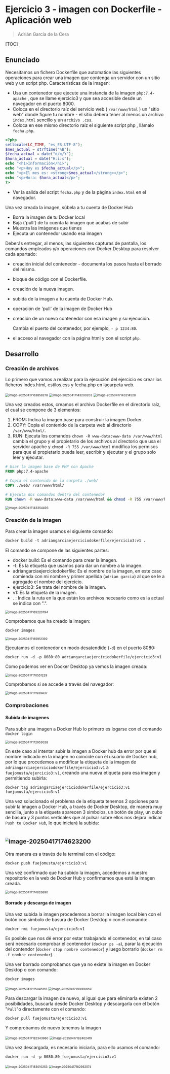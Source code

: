 # Ejercicio 3 - imagen con Dockerfile - Aplicación web

> Adrián García de la Cera



[TOC]

## Enunciado

Necesitamos un fichero Dockerfile que automatice las siguientes operaciones para crear una imagen que contenga un servidor con un sitio web y un script php. Características de la imagen:

- Usa un contenedor que ejecute una instancia de la imagen `php:7.4- apache` , que se llame ejercicio3 y que sea accesible desde un navegador en el puerto 8000.
- Coloca en el directorio raíz del servicio web ( `/var/www/html` ) un "sitio web" donde figure tu nombre - el sitio deberá tener al menos un archivo `index.html` sencillo y un `archivo .css`.
- Coloca en ese mismo directorio raíz el siguiente script php , llámalo `fecha.php`.

```php
<?php
setlocale(LC_TIME, "es_ES.UTF-8");
$mes_actual = strftime("%B");
$fecha_actual = date("d/m/Y");
$hora_actual = date("H:i:s");
echo "<h1>Información</h1>";
echo "<p>Hoy es $fecha_actual</p>";
echo "<p>El mes es: <strong>$mes_actual</strong></p>";
echo "<p>Hora: $hora_actual</p>";
?>
```

- Ver la salida del script `fecha.php` y de la página `index.html` en el navegador.

Una vez creada la imagen, súbela a tu cuenta de Docker Hub

- Borra la imagen de tu Docker local
- Baja ('pull') de tu cuenta la imagen que acabas de subir
- Muestra las imágenes que tienes
- Ejecuta un contenedor usando esa imagen

Deberás entregar, al menos, las siguientes capturas de pantalla, los comandos empleados y/o operaciones con Docker Desktop para resolver cada apartado:

- creación inicial del contenedor - documenta los pasos hasta el borrado del mismo.

- bloque de código con el Dockerfile.

- creación de la nueva imagen.

- subida de la imagen a tu cuenta de Docker Hub.

- operación de 'pull' de la imagen de Docker Hub

- creación de un nuevo contenedor con esa imagen y su ejecución.

  Cambia el puerto del contenedor, por ejemplo, `- p 1234:80`.

- el acceso al navegador con la página html y con el script `php`.

## Desarrollo

### Creación de archivos

Lo primero que vamos a realizar para la ejecución del ejercicio es crear los ficheros indes.html, estilos.css y fecha.php en lacarpeta web.

<img src="C:\Users\fuejo\OneDrive\Desktop\Ejercicio3-Dockerfile\Imagenes\image-20250417163858278.png" alt="image-20250417163858278" style="zoom:67%;" />

<img src="C:\Users\fuejo\OneDrive\Desktop\Ejercicio3-Dockerfile\Imagenes\image-20250417143200203.png" alt="image-20250417143200203" style="zoom:67%;" />

<img src="C:\Users\fuejo\OneDrive\Desktop\Ejercicio3-Dockerfile\Imagenes\image-20250417143214528.png" alt="image-20250417143214528" style="zoom:67%;" />

Una vez creados estos, creamos el archivo Dockerfile en el directorio raíz, el cual se compone de 3 elementos:

1. FROM: Indica la imagen base para construir la imagen Docker.
2. COPY: Copia el contenido de la carpeta web al directorio `/var/www/html/`.
3. RUN: Ejecuta los comandos `chown -R www-data:www-data /var/www/html` cambia el grupo y el propietario de los archivos al directorio que usa el servidor apache y `chmod -R 755 /var/www/html` modifica los permisos para que el propietario pueda leer, escribir y ejecutar y el grupo solo leer y ejecutar.

```dockerfile
# Usar la imagen base de PHP con Apache
FROM php:7.4-apache

# Copia el contenido de la carpeta ./web/
COPY ./web/ /var/www/html/

# Ejecuta dos comandos dentro del contenedor
RUN chown -R www-data:www-data /var/www/html && chmod -R 755 /var/www/html
```

<img src="C:\Users\fuejo\OneDrive\Desktop\Ejercicio3-Dockerfile\Imagenes\image-20250417143354493.png" alt="image-20250417143354493" style="zoom:67%;" />

### Creación de la imagen

Para crear la imagen usamos el siguiente comando:

```dockerfile
docker build -t adriangarciaejerciciodokerfile/ejercicio3:v1 .
```

El comando se compone de las siguientes partes:

- docker build: Es el comando para crear la imagen.
- -t: Es la etiqueta que usamos para dar un nombre a la imagen.
- adriangarciaejerciciodokerfile: Es el nombre de la imagen, en este caso comienda con mi nombre y primer apellida (`adrian garcia`) al que se le a agregado el nombre del ejercicio.
- ejercicio3: Se trata del nombre de la imagen.
- v1: Es la etiqueta de la imagen.
- . : Indica la ruta en la que están los archivos necesario como es la actual se indica con ".".

<img src="C:\Users\fuejo\OneDrive\Desktop\Ejercicio3-Dockerfile\Imagenes\image-20250417165220794.png" alt="image-20250417165220794" style="zoom:67%;" />

Comprobamos que ha creado la imagen:

```
docker images
```

<img src="C:\Users\fuejo\OneDrive\Desktop\Ejercicio3-Dockerfile\Imagenes\image-20250417165912392.png" alt="image-20250417165912392" style="zoom:67%;" />

Ejecutamos el contenedor en modo desatendido (`-d`) en el puerto 8080:

```dockerfile
docker run -d -p 8080:80 adriangarciaejerciciodokerfile/ejercicio3:v1
```

Como podemos ver en Docker Desktop ya vemos la imagen creada:

<img src="C:\Users\fuejo\OneDrive\Desktop\Ejercicio3-Dockerfile\Imagenes\image-20250417170551229.png" alt="image-20250417170551229" style="zoom:67%;" />

Comprobamos si se accede a través del navegador:

<img src="C:\Users\fuejo\OneDrive\Desktop\Ejercicio3-Dockerfile\Imagenes\image-20250417171939437.png" alt="image-20250417171939437" style="zoom:67%;" />

### Comprobaciones 

#### Subida de imagenes

Para subir una imagen a Docker Hub lo primero es logarse con el comando `docker login`

<img src="C:\Users\fuejo\OneDrive\Desktop\Ejercicio3-Dockerfile\Imagenes\image-20250417172953028.png" alt="image-20250417172953028" style="zoom: 67%;" />

En este caso al intentar subir la imagen a Docker hub da error por que el nombre indicado en la imagen no coincide con el usuario de Docker hub, por lo que procedemos a modificar la etiqueta de la imagen de `adriangarciaejerciciodokerfile/ejercicio3:v1` a `fuejomusta/ejercicio3:v1`, creando una nueva etiqueta para esa imagen y permitiendo subirla:

```
docker tag adriangarciaejerciciodokerfile/ejercicio3:v1 fuejomusta/ejercicio3:v1
```

Una vez solucionado el problema de la etiqueta tenemos 2 opciones para subir la imagen a Docker Hub, a través de Docker Desktop, de manera muy sencilla, junto a la etiqueta aparecen 3 simbolos, un botón de play, un cubo de basura y 3 puntos verticales que al pulsar sobre ellos nos dejara indicar `Push to Docker Hub`, lo que iniciará la subida:

# <img src="C:\Users\fuejo\OneDrive\Desktop\Ejercicio3-Dockerfile\Imagenes\image-20250417174623200.png" alt="image-20250417174623200" style="zoom:67%;" />

Otra manera es a través de la terminal con el código:

```
docker push fuejomusta/ejercicio3:v1
```

Una vez confirmado que ha subido la imagen, accedemos a nuestro repositorio en la web de Docker Hub y confirmamos que está la imagen creada.

<img src="C:\Users\fuejo\OneDrive\Desktop\Ejercicio3-Dockerfile\Imagenes\image-20250417174826890.png" alt="image-20250417174826890" style="zoom:67%;" />

#### Borrado y descarga de imagen

Una vez subida la imagen procedemos a borrar la imagen local bien con el botón con símbolo de basura de Docker Desktop o con el comando: 

```
docker rmi fuejomusta/ejercicio3:v1
```

Es posible que nos dé error por estar trabajando el contenedor, en tal caso será necesario comprobar el contenedor (`docker ps -a`), parar la ejecución del contendor (`docker stop nombre contenedor`) y luego borrarlo (`docker rm -f nombre contenedor`).

Una ver borrado comprobamos que ya no existe la imagen en Docker Desktop o con comando:

```
docker images
```

<img src="C:\Users\fuejo\OneDrive\Desktop\Ejercicio3-Dockerfile\Imagenes\image-20250417175945155.png" alt="image-20250417175945155" style="zoom:67%;" />

<img src="C:\Users\fuejo\OneDrive\Desktop\Ejercicio3-Dockerfile\Imagenes\image-20250417180006659.png" alt="image-20250417180006659" style="zoom:67%;" />

Para descargar la imagen de nuevo, al igual que para eliminarla existen 2 posibilidades, buscarla desde Docker Desktop y descargarla con el botón "`Pull`"o directamente con el comando:

```
docker pull fuejomusta/ejercicio3:v1
```

Y comprobamos de nuevo tenemos la imagen

 <img src="C:\Users\fuejo\OneDrive\Desktop\Ejercicio3-Dockerfile\Imagenes\image-20250417182343960.png" alt="image-20250417182343960" style="zoom:67%;" />

<img src="C:\Users\fuejo\OneDrive\Desktop\Ejercicio3-Dockerfile\Imagenes\image-20250417182402419.png" alt="image-20250417182402419" style="zoom:67%;" />

Una vez descargada, es necesario iniciarla, para ello usamos el comando:

```
docker run -d -p 8080:80 fuejomusta/ejercicio3:v1
```

<img src="C:\Users\fuejo\OneDrive\Desktop\Ejercicio3-Dockerfile\Imagenes\image-20250417183010253.png" alt="image-20250417183010253" style="zoom:67%;" />

<img src="C:\Users\fuejo\OneDrive\Desktop\Ejercicio3-Dockerfile\Imagenes\image-20250417182952574.png" alt="image-20250417182952574" style="zoom:67%;" />